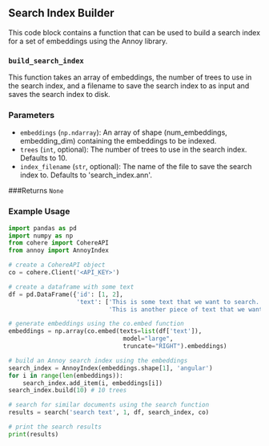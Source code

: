## Search Index Builder
This code block contains a function that can be used to build a search index for a set of embeddings using the Annoy library.

### `build_search_index`
This function takes an array of embeddings, the number of trees to use in the search index, and a filename to save the search index to as input and saves the search index to disk.

### Parameters
* `embeddings` (`np.ndarray`): An array of shape (num_embeddings, embedding_dim) containing the embeddings to be indexed.
* `trees` (`int`, optional): The number of trees to use in the search index. Defaults to 10.
* `index_filename` (`str`, optional): The name of the file to save the search index to. Defaults to 'search_index.ann'.

###Returns
`None`

### Example Usage

``` python
import pandas as pd
import numpy as np
from cohere import CohereAPI
from annoy import AnnoyIndex

# create a CohereAPI object
co = cohere.Client('<API_KEY>')

# create a dataframe with some text
df = pd.DataFrame({'id': [1, 2],
                   'text': ['This is some text that we want to search.',
                            'This is another piece of text that we want to search.']})

# generate embeddings using the co.embed function
embeddings = np.array(co.embed(texts=list(df['text']),
                                model="large",
                                truncate="RIGHT").embeddings)

# build an Annoy search index using the embeddings
search_index = AnnoyIndex(embeddings.shape[1], 'angular')
for i in range(len(embeddings)):
    search_index.add_item(i, embeddings[i])
search_index.build(10) # 10 trees

# search for similar documents using the search function
results = search('search text', 1, df, search_index, co)

# print the search results
print(results)

```
